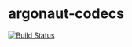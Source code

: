 argonaut-codecs
=====

[![Build Status](https://travis-ci.org/solar/argonaut-codecs.svg?branch=master)](https://travis-ci.org/solar/argonaut-codecs)
